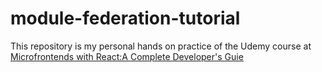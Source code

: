 # module-federation-tutorial

This repository is my personal hands on practice of the Udemy course at [Microfrontends with React:A Complete Developer's Guie](https://udemy.com/course/microfrontend-course/learn/lecture/23275300#overview)